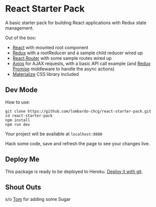 # React Starter Pack

A basic starter pack for building React applications with Redux state management.

Out of the box:
* [React](https://facebook.github.io/react/) with mounted root component
* [Redux](https://github.com/reactjs/redux) with a rootReducer and a sample child reducer wired up
* [React Router](https://github.com/reactjs/react-router) with some sample routes wired up
* [Axios](https://github.com/mzabriskie/axios) for AJAX requests, with a basic API call example (and [Redux Promise](https://www.npmjs.com/package/redux-promise) middleware to handle the async actions)
* [Materialize](http://materializecss.com/) CSS library included

## Dev Mode
How to use:
```
git clone https://github.com/lombardo-chcg/react-starter-pack.git
cd react-starter-pack
npm install
npm run dev
```
Your project will be available at `localhost:8080`

Hack some code, save and refresh the page to see your changes live.

## Deploy Me
This package is ready to be deployed to Heroku.  [Deploy it with git](https://devcenter.heroku.com/articles/git).

## Shout Outs
s/o [Tom](https://github.com/tomsapps) for adding some  Sugar
